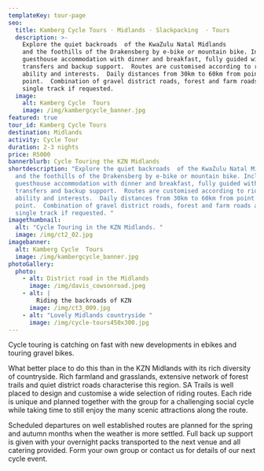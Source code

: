 ```yaml
---
templateKey: tour-page
seo:
  title: Kamberg Cycle Tours · Midlands · Slackpacking  · Tours
  description: >-
    Explore the quiet backroads  of the KwaZulu Natal Midlands
    and the foothills of the Drakensberg by e-bike or mountain bike. Includes
    guesthouse accommodation with dinner and breakfast, fully guided with luggage
    transfers and backup support.  Routes are customised according to rider
    ability and interests.  Daily distances from 30km to 60km from point to
    point.  Combination of gravel district roads, forest and farm roads and some
    single track if requested.
  image:
    alt: Kamberg Cycle  Tours
    image: /img/kambergcycle_banner.jpg
featured: true
tour_id: Kamberg Cycle Tours
destination: Midlands
activity: Cycle Tour
duration: 2-3 nights
price: R5000
bannerblurb: Cycle Touring the KZN Midlands
shortdescription: "Explore the quiet backroads  of the KwaZulu Natal Midlands
  and the foothills of the Drakensberg by e-bike or mountain bike. Includes
  guesthouse accommodation with dinner and breakfast, fully guided with luggage
  transfers and backup support.  Routes are customised according to rider
  ability and interests.  Daily distances from 30km to 60km from point to
  point.  Combination of gravel district roads, forest and farm roads and some
  single track if requested. "
imagethumbnail:
  alt: "Cycle Touring in the KZN Midlands. "
  image: /img/ct2_02.jpg
imagebanner:
  alt: Kamberg Cycle  Tours
  image: /img/kambergcycle_banner.jpg
photoGallery:
  photo:
    - alt: District road in the Midlands
      image: /img/davis_cowsonroad.jpeg
    - alt: |
        Riding the backroads of KZN
      image: /img/ct3_009.jpg
    - alt: "Lovely Midlands countryside "
      image: /img/cycle-tours450x300.jpg
---
```


Cycle touring is catching on fast with new developments in ebikes and touring gravel bikes.

What better place to do this than in the KZN Midlands with its rich diversity of countryside. Rich farmland and grasslands, extensive network of forest trails and quiet district roads characterise this region. SA Trails is well placed to design and customise a wide selection of riding routes. Each ride is unique and planned together with the group for a challenging social cycle while taking time to still enjoy the many scenic attractions along the route.

Scheduled departures on well established routes are planned for the spring and autumn months when the weather is more settled. Full back up support is given with your overnight packs transported to the next venue and all catering provided. Form your own group or contact us for details of our next cycle event.
